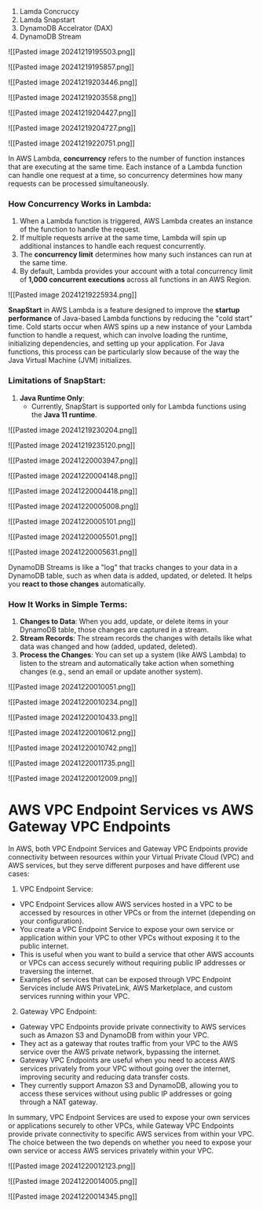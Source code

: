 
1. Lamda Concruccy
2. Lamda Snapstart
3. DynamoDB Accelrator (DAX)
4. DynamoDB Stream



![[Pasted image 20241219195503.png]]

![[Pasted image 20241219195857.png]]



![[Pasted image 20241219203446.png]]



![[Pasted image 20241219203558.png]]


![[Pasted image 20241219204427.png]]


![[Pasted image 20241219204727.png]]




![[Pasted image 20241219220751.png]]


In AWS Lambda, **concurrency** refers to the number of function instances that are executing at the same time. Each instance of a Lambda function can handle one request at a time, so concurrency determines how many requests can be processed simultaneously.


### **How Concurrency Works in Lambda:**

1. When a Lambda function is triggered, AWS Lambda creates an instance of the function to handle the request.
2. If multiple requests arrive at the same time, Lambda will spin up additional instances to handle each request concurrently.
3. The **concurrency limit** determines how many such instances can run at the same time.
4. By default, Lambda provides your account with a total concurrency limit of **1,000 concurrent executions** across all functions in an AWS Region.

![[Pasted image 20241219225934.png]]


**SnapStart** in AWS Lambda is a feature designed to improve the **startup performance** of Java-based Lambda functions by reducing the "cold start" time. Cold starts occur when AWS spins up a new instance of your Lambda function to handle a request, which can involve loading the runtime, initializing dependencies, and setting up your application. For Java functions, this process can be particularly slow because of the way the Java Virtual Machine (JVM) initializes.

### **Limitations of SnapStart:**

1. **Java Runtime Only**:
    - Currently, SnapStart is supported only for Lambda functions using the **Java 11 runtime**.


![[Pasted image 20241219230204.png]]



![[Pasted image 20241219235120.png]]



![[Pasted image 20241220003947.png]]


![[Pasted image 20241220004148.png]]



![[Pasted image 20241220004418.png]]



![[Pasted image 20241220005008.png]]


![[Pasted image 20241220005101.png]]


![[Pasted image 20241220005501.png]]



![[Pasted image 20241220005631.png]]


DynamoDB Streams is like a "log" that tracks changes to your data in a DynamoDB table, such as when data is added, updated, or deleted. It helps you **react to those changes** automatically.

### **How It Works in Simple Terms:**

1. **Changes to Data**: When you add, update, or delete items in your DynamoDB table, those changes are captured in a stream.
2. **Stream Records**: The stream records the changes with details like what data was changed and how (added, updated, deleted).
3. **Process the Changes**: You can set up a system (like AWS Lambda) to listen to the stream and automatically take action when something changes (e.g., send an email or update another system).


![[Pasted image 20241220010051.png]]



![[Pasted image 20241220010234.png]]



![[Pasted image 20241220010433.png]]



![[Pasted image 20241220010612.png]]



![[Pasted image 20241220010742.png]]



![[Pasted image 20241220011735.png]]



![[Pasted image 20241220012009.png]]


# AWS VPC Endpoint Services vs AWS Gateway VPC Endpoints


In AWS, both VPC Endpoint Services and Gateway VPC Endpoints provide connectivity between resources within your Virtual Private Cloud (VPC) and AWS services, but they serve different purposes and have different use cases:

1. VPC Endpoint Service:

- VPC Endpoint Services allow AWS services hosted in a VPC to be accessed by resources in other VPCs or from the internet (depending on your configuration).
- You create a VPC Endpoint Service to expose your own service or application within your VPC to other VPCs without exposing it to the public internet.
- This is useful when you want to build a service that other AWS accounts or VPCs can access securely without requiring public IP addresses or traversing the internet.
- Examples of services that can be exposed through VPC Endpoint Services include AWS PrivateLink, AWS Marketplace, and custom services running within your VPC.

2. Gateway VPC Endpoint:

- Gateway VPC Endpoints provide private connectivity to AWS services such as Amazon S3 and DynamoDB from within your VPC.
- They act as a gateway that routes traffic from your VPC to the AWS service over the AWS private network, bypassing the internet.
- Gateway VPC Endpoints are useful when you need to access AWS services privately from your VPC without going over the internet, improving security and reducing data transfer costs.
- They currently support Amazon S3 and DynamoDB, allowing you to access these services without using public IP addresses or going through a NAT gateway.

In summary, VPC Endpoint Services are used to expose your own services or applications securely to other VPCs, while Gateway VPC Endpoints provide private connectivity to specific AWS services from within your VPC. The choice between the two depends on whether you need to expose your own service or access AWS services privately within your VPC.



![[Pasted image 20241220012123.png]]


![[Pasted image 20241220014005.png]]


![[Pasted image 20241220014345.png]]



